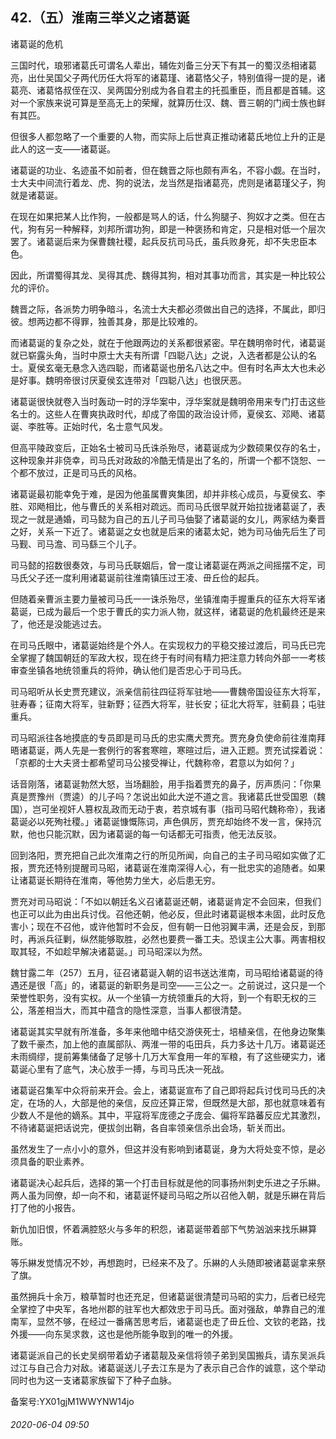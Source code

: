 ## 42.（五）淮南三举义之诸葛诞
诸葛诞的危机



三国时代，琅邪诸葛氏可谓名人辈出，辅佐刘备三分天下有其一的蜀汉丞相诸葛亮，出仕吴国父子两代历任大将军的诸葛瑾、诸葛恪父子，特别值得一提的是，诸葛亮、诸葛恪叔侄在汉、吴两国分别成为各自君主的托孤重臣，而且都是首辅。这对一个家族来说可算是至高无上的荣耀，就算历仕汉、魏、晋三朝的门阀士族也鲜有其匹。



但很多人都忽略了一个重要的人物，而实际上后世真正推动诸葛氏地位上升的正是此人的这一支——诸葛诞。



诸葛诞的功业、名迹虽不如前者，但在魏晋之际也颇有声名，不容小觑。在当时，士大夫中间流行着龙、虎、狗的说法，龙当然是指诸葛亮，虎则是诸葛瑾父子，狗就是诸葛诞。



在现在如果把某人比作狗，一般都是骂人的话，什么狗腿子、狗奴才之类。但在古代，狗有另一种解释，刘邦所谓功狗，即是一种褒扬和肯定，只是相对低一个层次罢了。诸葛诞后来为保曹魏社稷，起兵反抗司马氏，虽兵败身死，却不失忠臣本色。



因此，所谓蜀得其龙、吴得其虎、魏得其狗，相对其事功而言，其实是一种比较公允的评价。



魏晋之际，各派势力明争暗斗，名流士大夫都必须做出自己的选择，不属此，即归彼。想两边都不得罪，独善其身，那是比较难的。



而诸葛诞的复杂之处，就在于他跟两边的关系都很紧密。早在魏明帝时代，诸葛诞就已崭露头角，当时中原士大夫有所谓「四聪八达」之说，入选者都是公认的名士。夏侯玄毫无悬念入选四聪，而诸葛诞也册名八达之中。但有时名声太大也未必是好事。魏明帝很讨厌夏侯玄连带对「四聪八达」也很厌恶。



诸葛诞很快就卷入当时轰动一时的浮华案中，浮华案就是魏明帝用来专门打击这些名士的。这些人在曹爽执政时代，却成了帝国的政治设计师，夏侯玄、邓飏、诸葛诞、李胜等。正始时代，名士意气风发。



但高平陵政变后，正始名士被司马氏诛杀殆尽，诸葛诞成为少数硕果仅存的名士，这种现象并非侥幸，司马氏对政敌的冷酷无情是出了名的，所谓一个都不饶恕、一个都不放过，正是司马氏的风格。



诸葛诞最初能幸免于难，是因为他虽属曹爽集团，却并非核心成员，与夏侯玄、李胜、邓飏相比，他与曹氏的关系相对疏远。而司马氏很早就开始拉拢诸葛诞了，表现之一就是通婚，司马懿为自己的五儿子司马伷娶了诸葛诞的女儿，两家结为秦晋之好，关系一下近了。诸葛诞之女也就是后来的诸葛太妃，她为司马伷先后生了司马觐、司马澹、司马繇三个儿子。



司马懿的招数很奏效，与司马氏联姻后，曾一度让诸葛诞在两派之间摇摆不定，司马氏父子还一度利用诸葛诞前往淮南镇压过王凌、毌丘俭的起兵。



但随着亲曹派主要力量被司马氏一一诛杀殆尽，坐镇淮南手握重兵的征东大将军诸葛诞，已成为最后一个忠于曹氏的实力派人物，就这样，诸葛诞的危机最终还是来了，他还是没能逃过去。



在司马氏眼中，诸葛诞始终是个外人。在实现权力的平稳交接过渡后，司马氏已完全掌握了魏国朝廷的军政大权，现在终于有时间有精力把注意力转向外部一一考核审查坐镇各地统领重兵的将帅，确认他们是否忠心于司马氏。



司马昭听从长史贾充建议，派亲信前往四征将军驻地——曹魏帝国设征东大将军，驻寿春；征南大将军，驻新野；征西大将军，驻长安；征北大将军，驻蓟县；屯驻重兵。



司马昭派往各地摸底的专员即是司马氏的忠实鹰犬贾充。贾充身负使命前往淮南拜晤诸葛诞，两人先是一套例行的客套寒暄，寒暄过后，进入正题。贾充试探着说：「京都的士大夫贤士都希望司马公接受禅让，代魏称帝，君意以为如何？」



话音刚落，诸葛诞勃然大怒，当场翻脸，用手指着贾充的鼻子，厉声质问：「你果真是贾豫州（贾逵）的儿子吗？怎说出如此大逆不道之言。我诸葛氏世受国恩（魏国），岂可坐视奸人篡权乱政而无动于衷，若京城有事（指司马昭代魏称帝），我诸葛诞必以死殉社稷。」诸葛诞慷慨陈词，声色俱厉，贾充却始终不发一言，保持沉默，他也只能沉默，因为诸葛诞的每一句话都无可指责，他无法反驳。



回到洛阳，贾充把自己此次淮南之行的所见所闻，向自己的主子司马昭如实做了汇报，贾充还特别提醒司马昭，诸葛诞在淮南深得人心，有一批忠实的追随者。如果让诸葛诞长期待在淮南，等他势力坐大，必后患无穷。



贾充对司马昭说：「不如以朝廷名义召诸葛诞还朝，诸葛诞肯定不会回来，但我们也正可以此为由出兵讨伐。召他还朝，他必反，但此时诸葛诞根本未固，此时反危害小；现在不召他，或许他暂时不会反，但有朝一日他羽翼丰满，还是会反，到那时，再派兵征剿，纵然能够取胜，必然也要费一番工夫。恐误主公大事。两害相权取其轻，不如趁早解决诸葛诞。」司马昭深以为然。



魏甘露二年（257）五月，征召诸葛诞入朝的诏书送达淮南，司马昭给诸葛诞的待遇还是很「高」的，诸葛诞的新职务是司空——三公之一。之前说过，这只是一个荣誉性职务，没有实权。从一个坐镇一方统领重兵的大将，到一个有职无权的三公，落差相当大，而其中蕴含的隐性深意，当事人都很清楚。



诸葛诞其实早就有所准备，多年来他暗中结交游侠死士，培植亲信，在他身边聚集了数千豪杰，加上他的直属部队、两淮一带的屯田兵，兵力多达十几万。诸葛诞还未雨绸缪，提前筹集储备了足够十几万大军食用一年的军粮，有了这些硬实力，诸葛诞心里有了底气，决心放手一搏，与司马氏决一死战。



诸葛诞召集军中众将前来开会。会上，诸葛诞宣布了自己即将起兵讨伐司马氏的决定，在场的人，大部是他的亲信，反应还算正常，但既然是大部，那也就意味着有少数人不是他的嫡系。其中，平寇将军庞德之子庞会、偏将军路蕃反应尤其激烈，不待诸葛诞把话说完，便拔剑出鞘，各自率领亲信杀出会场，斩关而出。



虽然发生了一点小小的意外，但这并没有影响到诸葛诞，身为大将处变不惊，是必须具备的职业素养。



诸葛诞决心起兵后，选择的第一个打击目标就是他的同事扬州刺史乐进之子乐綝。两人虽为同僚，却一向不和，诸葛诞怀疑司马昭之所以召他入朝，就是乐綝在背后打了他的小报告。



新仇加旧恨，怀着满腔怒火与多年的积怨，诸葛诞带着部下气势汹汹来找乐綝算账。



等乐綝发觉情况不妙，再想跑时，已经来不及了。乐綝的人头随即被诸葛诞拿来祭了旗。



虽然拥兵十余万，粮草暂时也还充足，但诸葛诞很清楚司马昭的实力，后者已经完全掌控了中央军，各地州郡的驻军也大都效忠于司马氏。面对强敌，单靠自己的淮南军，显然不够，在经过一番痛苦思考后，诸葛诞也走了毌丘俭、文钦的老路，找外援——向东吴求救，这也是他所能争取到的唯一的外援。



诸葛诞派自己的长史吴纲带着幼子诸葛靓及亲信将领子弟到吴国搬兵，请东吴派兵过江与自己合力对敌。诸葛诞送儿子去江东是为了表示自己合作的诚意，这个举动同时也为这一支诸葛家族留下了种子血脉。



备案号:YX01gjM1WWYNW14jo


###### 2020-06-04 09:50
